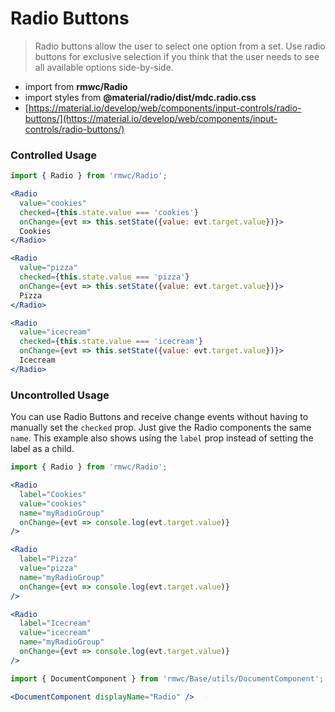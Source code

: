 # Radio Buttons

> Radio buttons allow the user to select one option from a set. Use radio buttons for exclusive selection if you think that the user needs to see all available options side-by-side.

- import from **rmwc/Radio**
- import styles from **@material/radio/dist/mdc.radio.css**
- [https://material.io/develop/web/components/input-controls/radio-buttons/](https://material.io/develop/web/components/input-controls/radio-buttons/)

### Controlled Usage

```jsx render
import { Radio } from 'rmwc/Radio';

<Radio
  value="cookies"
  checked={this.state.value === 'cookies'}
  onChange={evt => this.setState({value: evt.target.value})}>
  Cookies
</Radio>

<Radio
  value="pizza"
  checked={this.state.value === 'pizza'}
  onChange={evt => this.setState({value: evt.target.value})}>
  Pizza
</Radio>

<Radio
  value="icecream"
  checked={this.state.value === 'icecream'}
  onChange={evt => this.setState({value: evt.target.value})}>
  Icecream
</Radio>
```

### Uncontrolled Usage

You can use Radio Buttons and receive change events without having to manually set the `checked` prop. Just give the Radio components the same `name`. This example also shows using the `label` prop instead of setting the label as a child.

```jsx render
import { Radio } from 'rmwc/Radio';

<Radio
  label="Cookies"
  value="cookies"
  name="myRadioGroup"
  onChange={evt => console.log(evt.target.value)}
/>

<Radio
  label="Pizza"
  value="pizza"
  name="myRadioGroup"
  onChange={evt => console.log(evt.target.value)}
/>

<Radio
  label="Icecream"
  value="icecream"
  name="myRadioGroup"
  onChange={evt => console.log(evt.target.value)}
/>
```

```jsx renderOnly
import { DocumentComponent } from 'rmwc/Base/utils/DocumentComponent';

<DocumentComponent displayName="Radio" />
```
